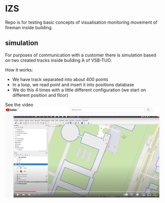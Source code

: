 # IZS

Repo is for testing basic concepts of visualisation monitoring movement of fireman inside building.

## simulation

For purposes of communication with a customer there is simulation based on two created tracks 
inside building A of VSB-TUO. 

How it works:
* We have track separated into about 400 points
* In a loop, we read point and insert it into positions database
* We do this 4 times with a little different configuration (we start on different position and floor)

See the video
[![Watch the video](doc/simulation_sample.png)](https://youtu.be/mTJI8IyWP0Y)
